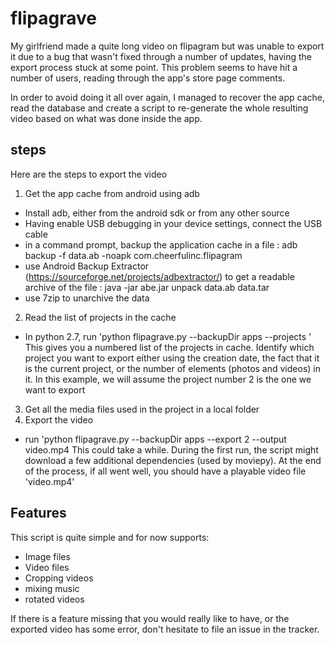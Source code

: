 # flipagrave

My girlfriend made a quite long video on flipagram but was unable to export it due to a bug that wasn't fixed through a number of updates, having the export process stuck at some point. This problem seems to have hit a number of users, reading through the app's store page comments.

In order to avoid doing it all over again, I managed to recover the app cache, read the database and create a script to re-generate the whole resulting video based on what was done inside the app.

## steps

Here are the steps to export the video
1. Get the app cache from android using adb
  * Install adb, either from the android sdk or from any other source
  * Having enable USB debugging in your device settings, connect the USB cable
  * in a command prompt, backup the application cache in a file : adb backup -f data.ab -noapk com.cheerfulinc.flipagram
  * use Android Backup Extractor (https://sourceforge.net/projects/adbextractor/) to get a readable archive of the file : java -jar abe.jar unpack data.ab data.tar
  * use 7zip to unarchive the data
2. Read the list of projects in the cache
  * In python 2.7, run 'python flipagrave.py --backupDir apps --projects '
    This gives you a numbered list of the projects in cache. Identify which project you want to export either using the creation date, the fact that it is the current project, or the number of elements (photos and videos) in it.
    In this example, we will assume the project number 2 is the one we want to export
3. Get all the media files used in the project in a local folder
4. Export the video
  * run 'python flipagrave.py --backupDir apps --export 2 --output video.mp4
  This could take a while. During the first run, the script might download a few additional dependencies (used by moviepy). At the end of the process, if all went well, you should have a playable video file 'video.mp4'
  
## Features

This script is quite simple and for now supports:
* Image files
* Video files
* Cropping videos
* mixing music
* rotated videos

If there is a feature missing that you would really like to have, or the exported video has some error, don't hesitate to file an issue in the tracker.